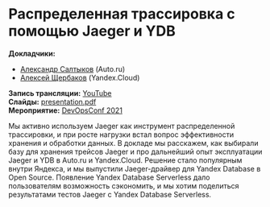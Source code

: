 # Распределенная трассировка с помощью Jaeger и YDB

**Докладчики:**

* [Александр Салтыков](https://www.linkedin.com/in/alex-salt/) (Auto.ru)
* [Алексей Щербаков](https://www.linkedin.com/in/alex-shcherbakov/) (Yandex.Cloud)

**Запись трансляции:** [YouTube](https://www.youtube.com/watch?v=J0OT8Qxbsvc)\
**Слайды:** [presentation.pdf](presentation.pdf)\
**Мероприятие:** [DevOpsConf 2021](https://devopsconf.io/moscow/2021/abstracts/7522)

Мы активно используем Jaeger как инструмент распределенной трассировки, и при росте нагрузки встал вопрос эффективности хранения и обработки данных. В докладе мы расскажем, как выбирали базу для хранения трейсов Jaeger и про дальнейший опыт эксплуатации Jaeger и YDB в Auto.ru и Yandex.Cloud. Решение стало популярным внутри Яндекса, и мы выпустили Jaeger-драйвер для Yandex Database в Open Source. Появление Yandex Database Serverless дало пользователям возможность сэкономить, и мы хотим поделиться результатами тестов Jaeger с Yandex Database Serverless.
